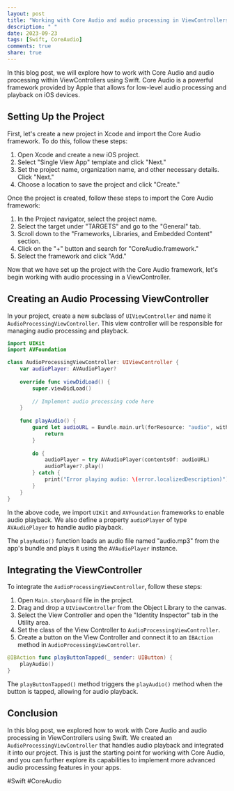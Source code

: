 ```yaml
---
layout: post
title: "Working with Core Audio and audio processing in ViewControllers in Swift"
description: " "
date: 2023-09-23
tags: [Swift, CoreAudio]
comments: true
share: true
---
```


In this blog post, we will explore how to work with Core Audio and audio processing within ViewControllers using Swift. Core Audio is a powerful framework provided by Apple that allows for low-level audio processing and playback on iOS devices.

## Setting Up the Project

First, let's create a new project in Xcode and import the Core Audio framework. To do this, follow these steps:

1. Open Xcode and create a new iOS project.
2. Select "Single View App" template and click "Next."
3. Set the project name, organization name, and other necessary details. Click "Next."
4. Choose a location to save the project and click "Create."

Once the project is created, follow these steps to import the Core Audio framework:

1. In the Project navigator, select the project name.
2. Select the target under "TARGETS" and go to the "General" tab.
3. Scroll down to the "Frameworks, Libraries, and Embedded Content" section.
4. Click on the "+" button and search for "CoreAudio.framework."
5. Select the framework and click "Add."

Now that we have set up the project with the Core Audio framework, let's begin working with audio processing in a ViewController.

## Creating an Audio Processing ViewController

In your project, create a new subclass of `UIViewController` and name it `AudioProcessingViewController`. This view controller will be responsible for managing audio processing and playback.

```swift
import UIKit
import AVFoundation

class AudioProcessingViewController: UIViewController {
    var audioPlayer: AVAudioPlayer?
    
    override func viewDidLoad() {
        super.viewDidLoad()
        
        // Implement audio processing code here
    }
    
    func playAudio() {
        guard let audioURL = Bundle.main.url(forResource: "audio", withExtension: "mp3") else {
            return
        }
        
        do {
            audioPlayer = try AVAudioPlayer(contentsOf: audioURL)
            audioPlayer?.play()
        } catch {
            print("Error playing audio: \(error.localizedDescription)")
        }
    }
}
```

In the above code, we import `UIKit` and `AVFoundation` frameworks to enable audio playback. We also define a property `audioPlayer` of type `AVAudioPlayer` to handle audio playback.

The `playAudio()` function loads an audio file named "audio.mp3" from the app's bundle and plays it using the `AVAudioPlayer` instance.

## Integrating the ViewController

To integrate the `AudioProcessingViewController`, follow these steps:

1. Open `Main.storyboard` file in the project.
2. Drag and drop a `UIViewController` from the Object Library to the canvas.
3. Select the View Controller and open the "Identity Inspector" tab in the Utility area.
4. Set the class of the View Controller to `AudioProcessingViewController`.
5. Create a button on the View Controller and connect it to an `IBAction` method in `AudioProcessingViewController`.

```swift
@IBAction func playButtonTapped(_ sender: UIButton) {
    playAudio()
}
```

The `playButtonTapped()` method triggers the `playAudio()` method when the button is tapped, allowing for audio playback.

## Conclusion

In this blog post, we explored how to work with Core Audio and audio processing in ViewControllers using Swift. We created an `AudioProcessingViewController` that handles audio playback and integrated it into our project. This is just the starting point for working with Core Audio, and you can further explore its capabilities to implement more advanced audio processing features in your apps.

#Swift #CoreAudio